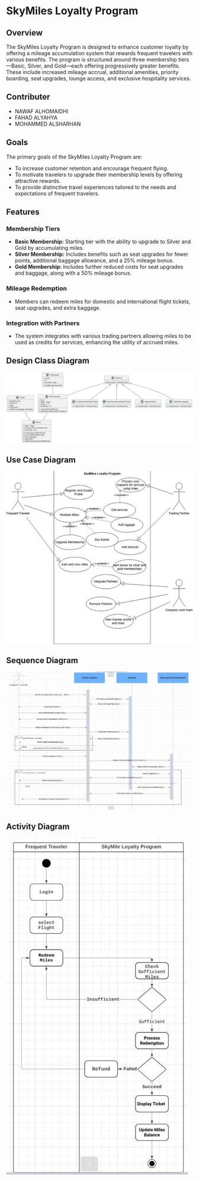 # SkyMiles Loyalty Program

## Overview

The SkyMiles Loyalty Program is designed to enhance customer loyalty by offering a mileage accumulation system that rewards frequent travelers with various benefits. The program is structured around three membership tiers—Basic, Silver, and Gold—each offering progressively greater benefits. These include increased mileage accrual, additional amenities, priority boarding, seat upgrades, lounge access, and exclusive hospitality services.

## Contributer
- NAWAF ALHOMAIDHI
- FAHAD ALYAHYA
- MOHAMMED ALSHARHAN

## Goals

The primary goals of the SkyMiles Loyalty Program are:
- To increase customer retention and encourage frequent flying.
- To motivate travelers to upgrade their membership levels by offering attractive rewards.
- To provide distinctive travel experiences tailored to the needs and expectations of frequent travelers.

## Features

### Membership Tiers
- **Basic Membership:** Starting tier with the ability to upgrade to Silver and Gold by accumulating miles.
- **Silver Membership:** Includes benefits such as seat upgrades for fewer points, additional baggage allowance, and a 25% mileage bonus.
- **Gold Membership:** Includes further reduced costs for seat upgrades and baggage, along with a 50% mileage bonus.

### Mileage Redemption
- Members can redeem miles for domestic and international flight tickets, seat upgrades, and extra baggage.

### Integration with Partners
- The system integrates with various trading partners allowing miles to be used as credits for services, enhancing the utility of accrued miles.
## Design Class Diagram
![Design Class Diagram](https://github.com/nawafalhu/Loyalty-Program/blob/main/Digrams/Design-Class-Diagram.png)
## Use Case Diagram
![Use Case Diagram](https://github.com/nawafalhu/Loyalty-Program/blob/main/Digrams/Use-Case-Diagram.jpeg)
## Sequence Diagram
![Sequence Diagram](https://github.com/nawafalhu/Loyalty-Program/blob/main/Digrams/sequence-Diagram.jpeg)
## Activity Diagram
![Activity Diagram](https://github.com/nawafalhu/Loyalty-Program/blob/main/Digrams/Activity-Diagram.jpeg)
